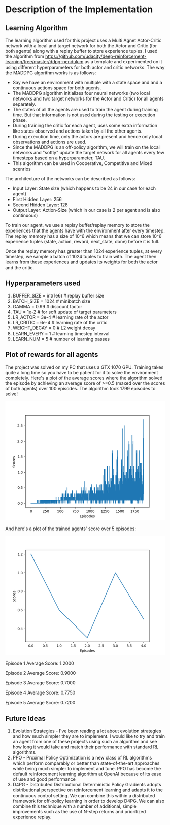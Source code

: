# Description of the Implementation

## Learning Algorithm

The learning algorithm used for this project uses a Multi Agnet Actor-Critic network with a local and target network for both the Actor and Critic (for both agents) along with a replay buffer to store experience tuples. I used the algorithm from https://github.com/udacity/deep-reinforcement-learning/tree/master/ddpg-pendulum as a template and experimented on it using different hyperparameters for both actor and critic networks. The way the MADDPG algorithm works is as follows:
- Say we have an environment with multiple with a state space and and a continuous actions space for both agents.
- The MADDPG algorithm initializes four neural networks (two local networks and two target networks for the Actor and Critic) for all agents separately.
- The states of all the agents are used to train the agent during training time. But that information is not used during the testing or execution phase.
- During training the critic for each agent, uses some extra information like states observed and actions taken by all the other agents.
- During execution time, only the actors are present and hence only local observations and actions are used.
- Since the MADDPG is an off-policy algorithm, we will train on the local networks and "softly" update the target network for all agents every few timesteps based on a hyperparameter, TAU.
- This algorithm can be used in Cooperative, Competitive and Mixed scenrios

The architecture of the networks can be described as follows:

- Input Layer: State size (which happens to be 24 in our case for each agent)
- First Hidden Layer: 256
- Second Hidden Layer: 128
- Output Layer: Action-Size (which in our case is 2 per agent and is also continuous)

To train our agent, we use a replay buffer/replay memory to store the experiences that the agents have with the environment after every timestep. The replay memory has a size of 10^6 which means that we can store 10^6 experience tuples (state, action, reward, next_state, done) before it is full.

Once the replay memory has greater than 1024 experience tuples, at every timestep, we sample a batch of 1024 tuples to train with. The agent then learns from these experiences and updates its weights for both the actor and the critic.

## Hyperparameters used

1. BUFFER_SIZE = int(1e6)  # replay buffer size
1. BATCH_SIZE = 1024       # minibatch size
1. GAMMA = 0.99            # discount factor
1. TAU = 1e-2              # for soft update of target parameters
1. LR_ACTOR = 3e-4         # learning rate of the actor
1. LR_CRITIC = 6e-4        # learning rate of the critic
1. WEIGHT_DECAY = 0        # L2 weight decay
1. LEARN_EVERY = 1         # learning timestep interval
1. LEARN_NUM = 5          # number of learning passes

## Plot of rewards for all agents

The project was solved on my PC that uses a GTX 1070 GPU. Training takes quite a long time so you have to be patient for it to solve the environment completely. Here's a plot of the average scores where the algorithm solved the episode by achieving an average score of >=0.5 (maxed over the scores of both agents) over 100 episodes. The algorithm took 1799 episodes to solve!

<img src="images/Figure_1.png" align="top-left" alt="" title="Training Graph" />

And here's a plot of the trained agents' score over 5 episodes:

<img src="images/Figure_2.png" align="top-left" alt="" title="Test Graph" />

Episode 1	Average Score: 1.2000

Episode 2	Average Score: 0.9000

Episode 3	Average Score: 0.7000

Episode 4	Average Score: 0.7750

Episode 5	Average Score: 0.7200


## Future Ideas

1. Evolution Strategies - I've been reading a lot about evolution strategies and how much simpler they are to implement. I would like to try and train an agent from one of these projects using such an algorithm and see how long it would take and match their performance with standard RL algorithms.
1. PPO - Proximal Policy Optimization is a new class of RL algorithms which perform comparably or better than state-of-the-art approaches while being much simpler to implement and tune. PPO has become the default reinforcement learning algorithm at OpenAI because of its ease of use and good performance
1. D4PG - Distributed Distributional Deterministic Policy Gradients adopts distributional perspective on reinforcement learning and adapts it to the continuous control setting. We can combine this within a distributed framework for off-policy learning in order to develop D4PG. We can also combine this technique with a number of additional, simple improvements such as the use of N-step returns and prioritized experience replay.

